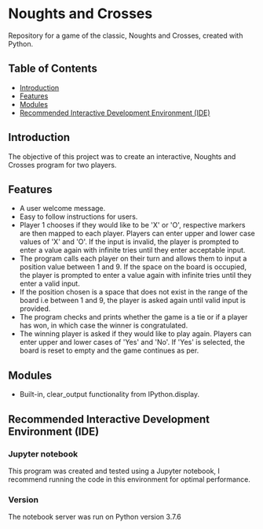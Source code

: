 # Noughts and Crosses
Repository for a game of the classic, Noughts and Crosses, created with Python.

## Table of Contents
* [Introduction](https://github.com/AoifeFlanagan/NoughtsCrosses#Introduction)
* [Features](https://github.com/AoifeFlanagan/NoughtsCrosses#Features)
* [Modules](https://github.com/AoifeFlanagan/NoughtsCrosses#Modules)
* [Recommended Interactive Development Environment (IDE)](https://github.com/AoifeFlanagan/NoughtsCrosses#recommended-interactive-development-environment-ide)

## Introduction
The objective of this project was to create an interactive, Noughts and Crosses program for two players.

## Features
* A user welcome message.
* Easy to follow instructions for users.
* Player 1 chooses if they would like to be 'X' or 'O', respective markers are then mapped to each player. Players can enter upper and lower case values of 'X' and 'O'. If the input is invalid, the player is prompted to enter a value again with infinite tries until they enter acceptable input.
* The program calls each player on their turn and allows them to input a position value between 1 and 9. If the space on the board is occupied, the player is prompted to enter a value again with infinite tries until they enter a valid input.  
* If the position chosen is a space that does not exist in the range of the board i.e between 1 and 9, the player is asked again until valid input is provided.
* The program checks and prints whether the game is a tie or if a player has won, in which case the winner is congratulated.
* The winning player is asked if they would like to play again. Players can enter upper and lower cases of 'Yes' and 'No'. If 'Yes' is selected, the board is reset to empty and the game continues as per.

## Modules
* Built-in, clear_output functionality from IPython.display.

## Recommended Interactive Development Environment (IDE)
### **Jupyter notebook**
This program was created and tested using a Jupyter notebook, I recommend running the code in this environment for optimal performance.

### **Version**
The notebook server was run on Python version 3.7.6
